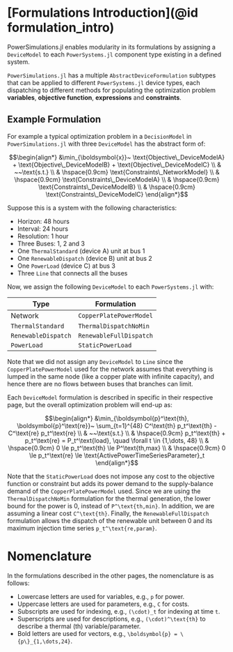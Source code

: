 # [Formulations Introduction](@id formulation_intro)

PowerSimulations.jl enables modularity in its formulations by assigning a `DeviceModel` to each `PowerSystems.jl` component type existing in a defined system.

`PowerSimulations.jl` has a multiple `AbstractDeviceFormulation` subtypes that can be applied to different `PowerSystems.jl` device types, each dispatching to different methods for populating the optimization problem **variables**, **objective function**, **expressions** and **constraints**.

## Example Formulation

For example a typical optimization problem in a `DecisionModel` in `PowerSimulations.jl` with three `DeviceModel` has the abstract form of:

```math
\begin{align*}
    &\min_{\boldsymbol{x}}~ \text{Objective\_DeviceModelA} + \text{Objective\_DeviceModelB} + \text{Objective\_DeviceModelC} \\
    & ~~\text{s.t.} \\
    & \hspace{0.9cm} \text{Constraints\_NetworkModel} \\
    & \hspace{0.9cm} \text{Constraints\_DeviceModelA} \\
    & \hspace{0.9cm} \text{Constraints\_DeviceModelB} \\
    & \hspace{0.9cm} \text{Constraints\_DeviceModelC} 
\end{align*}
```

Suppose this is a system with the following characteristics:
- Horizon: 48 hours
- Interval: 24 hours
- Resolution: 1 hour
- Three Buses: 1, 2 and 3
- One `ThermalStandard` (device A) unit at bus 1
- One `RenewableDispatch` (device B) unit at bus 2
- One `PowerLoad` (device C) at bus 3
- Three `Line` that connects all the buses

Now, we assign the following `DeviceModel` to each `PowerSystems.jl` with:

| Type      | Formulation |
| ----------- | ----------- |
| Network     | `CopperPlatePowerModel`       |
| `ThermalStandard`  | `ThermalDispatchNoMin` |
| `RenewableDispatch`  | `RenewableFullDispatch` |
| `PowerLoad`  | `StaticPowerLoad` |

Note that we did not assign any `DeviceModel` to `Line` since the `CopperPlatePowerModel` used for the network assumes that everything is lumped in the same node (like a copper plate with infinite capacity), and hence there are no flows between buses that branches can limit.

Each `DeviceModel` formulation is described in specific in their respective page, but the overall optimization problem will end-up as:

```math
\begin{align*}
    &\min_{\boldsymbol{p}^\text{th}, \boldsymbol{p}^\text{re}}~ \sum_{t=1}^{48} C^\text{th} p_t^\text{th} - C^\text{re} p_t^\text{re} \\
    & ~~\text{s.t.} \\
    & \hspace{0.9cm} p_t^\text{th} + p_t^\text{re} = P_t^\text{load}, \quad \forall t \in {1,\dots, 48} \\
    & \hspace{0.9cm} 0 \le p_t^\text{th} \le P^\text{th,max} \\
    & \hspace{0.9cm} 0 \le p_t^\text{re} \le \text{ActivePowerTimeSeriesParameter}_t 
\end{align*}
```

Note that the `StaticPowerLoad` does not impose any cost to the objective function or constraint but adds its power demand to the supply-balance demand of the `CopperPlatePowerModel` used. Since we are using the `ThermalDispatchNoMin` formulation for the thermal generation, the lower bound for the power is 0, instead of ``P^\text{th,min}``. In addition, we are assuming a linear cost ``C^\text{th}``. Finally, the `RenewableFullDispatch` formulation allows the dispatch of the renewable unit between 0 and its maximum injection time series ``p_t^\text{re,param}``.

# Nomenclature

In the formulations described in the other pages, the nomenclature is as follows:
- Lowercase letters are used for variables, e.g., ``p`` for power.
- Uppercase letters are used for parameters, e.g., ``C`` for costs.
- Subscripts are used for indexing, e.g., ``(\cdot)_t`` for indexing at time ``t``.
- Superscripts are used for descriptions, e.g., ``(\cdot)^\text{th}`` to describe a thermal (th) variable/parameter.
- Bold letters are used for vectors, e.g., ``\boldsymbol{p} = \{p\}_{1,\dots,24}``.



